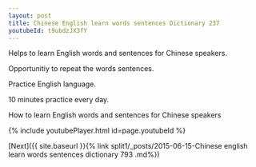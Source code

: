 ```yaml
---
layout: post
title: Chinese English learn words sentences Dictionary 237 
youtubeId: t9ubdzJX3fY
---
```

 
 
Helps to learn English words and sentences for Chinese speakers.

Opportunitiy to repeat the words sentences. 

Practice English language. 
 
10 minutes practice every day. 
 
How to learn English words and sentences for Chinese speakers 
 
{% include youtubePlayer.html id=page.youtubeId %}
 
 
[Next]({{ site.baseurl }}{% link  split1/_posts/2015-06-15-Chinese english learn words sentences dictionary 793 .md%})
 
